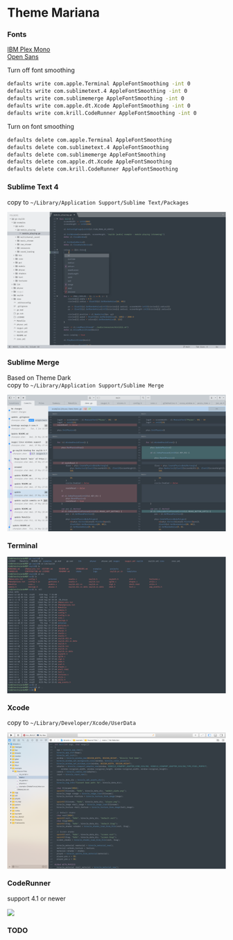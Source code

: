 # Theme Mariana

### Fonts

[IBM Plex Mono](https://github.com/IBM/plex)  
[Open Sans](https://www.opensans.com)  

Turn off font smoothing

```bash
defaults write com.apple.Terminal AppleFontSmoothing -int 0
defaults write com.sublimetext.4 AppleFontSmoothing -int 0
defaults write com.sublimemerge AppleFontSmoothing -int 0
defaults write com.apple.dt.Xcode AppleFontSmoothing -int 0
defaults write com.krill.CodeRunner AppleFontSmoothing -int 0
```

Turn on font smoothing

```bash
defaults delete com.apple.Terminal AppleFontSmoothing
defaults delete com.sublimetext.4 AppleFontSmoothing
defaults delete com.sublimemerge AppleFontSmoothing
defaults delete com.apple.dt.Xcode AppleFontSmoothing
defaults delete com.krill.CodeRunner AppleFontSmoothing
```

### Sublime Text 4

copy to `~/Library/Application Support/Sublime Text/Packages`

<img align="center" src="https://github.com/chunqian/theme-mariana/blob/main/snapshot/sublime text.png">

### Sublime Merge

Based on Theme Dark  
copy to `~/Library/Application Support/Sublime Merge`

<img align="center" src="https://github.com/chunqian/theme-mariana/blob/main/snapshot/sublime merge.png">

### Terminal

<img align="center" src="https://github.com/chunqian/theme-mariana/blob/main/snapshot/apple terminal.png">

### Xcode

copy to `~/Library/Developer/Xcode/UserData`

<img align="center" src="https://github.com/chunqian/theme-mariana/blob/main/snapshot/xcode.png">

### CodeRunner

support 4.1 or newer

<img align="center" src="https://github.com/chunqian/theme-mariana/blob/main/snapshot/coderunner.png">

### TODO
